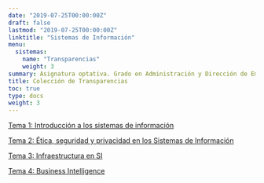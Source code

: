 ```yaml
---
date: "2019-07-25T00:00:00Z"
draft: false
lastmod: "2019-07-25T00:00:00Z"
linktitle: "Sistemas de Información"
menu:
  sistemas:
    name: "Transparencias"
    weight: 3
summary: Asignatura optativa. Grado en Administración y Dirección de Empresas. Cuarto curso
title: Colección de Transparencias
toc: true
type: docs
weight: 3
---
```


[Tema 1: Introducción a los sistemas de información](https://adesit1.netlify.com/#1)  


[Tema 2: Ética, seguridad y privacidad en los Sistemas de Información](https://adesit2.netlify.com/#1)


[Tema 3: Infraestructura en SI](https://siadet3.netlify.com/#1)


[Tema 4: Business Intelligence](https://siadet4.netlify.com/#1)